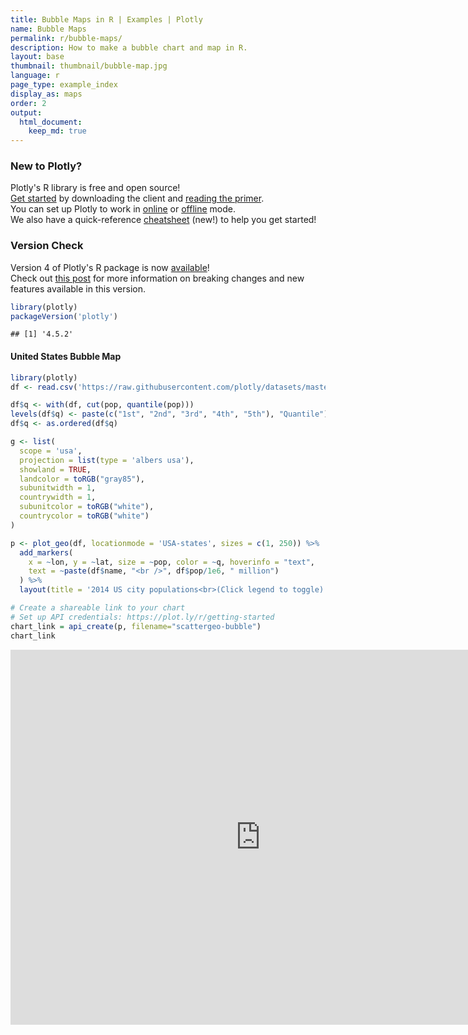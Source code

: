 ```yaml
---
title: Bubble Maps in R | Examples | Plotly
name: Bubble Maps
permalink: r/bubble-maps/
description: How to make a bubble chart and map in R.
layout: base
thumbnail: thumbnail/bubble-map.jpg
language: r
page_type: example_index
display_as: maps
order: 2
output:
  html_document:
    keep_md: true
---
```



### New to Plotly?

Plotly's R library is free and open source!<br>
[Get started](https://plot.ly/r/getting-started/) by downloading the client and [reading the primer](https://plot.ly/r/getting-started/).<br>
You can set up Plotly to work in [online](https://plot.ly/r/getting-started/#hosting-graphs-in-your-online-plotly-account) or [offline](https://plot.ly/r/offline/) mode.<br>
We also have a quick-reference [cheatsheet](https://images.plot.ly/plotly-documentation/images/r_cheat_sheet.pdf) (new!) to help you get started!

### Version Check

Version 4 of Plotly's R package is now [available](https://plot.ly/r/getting-started/#installation)!<br>
Check out [this post](http://moderndata.plot.ly/upgrading-to-plotly-4-0-and-above/) for more information on breaking changes and new features available in this version.

```r
library(plotly)
packageVersion('plotly')
```

```
## [1] '4.5.2'
```

#### United States Bubble Map


```r
library(plotly)
df <- read.csv('https://raw.githubusercontent.com/plotly/datasets/master/2014_us_cities.csv')

df$q <- with(df, cut(pop, quantile(pop)))
levels(df$q) <- paste(c("1st", "2nd", "3rd", "4th", "5th"), "Quantile")
df$q <- as.ordered(df$q)

g <- list(
  scope = 'usa',
  projection = list(type = 'albers usa'),
  showland = TRUE,
  landcolor = toRGB("gray85"),
  subunitwidth = 1,
  countrywidth = 1,
  subunitcolor = toRGB("white"),
  countrycolor = toRGB("white")
)

p <- plot_geo(df, locationmode = 'USA-states', sizes = c(1, 250)) %>%
  add_markers(
    x = ~lon, y = ~lat, size = ~pop, color = ~q, hoverinfo = "text",
    text = ~paste(df$name, "<br />", df$pop/1e6, " million")
  ) %>%
  layout(title = '2014 US city populations<br>(Click legend to toggle)', geo = g)

# Create a shareable link to your chart
# Set up API credentials: https://plot.ly/r/getting-started
chart_link = api_create(p, filename="scattergeo-bubble")
chart_link
```

<iframe src="https://plot.ly/~RPlotBot/3105.embed" width="800" height="600" id="igraph" scrolling="no" seamless="seamless" frameBorder="0"> </iframe>
